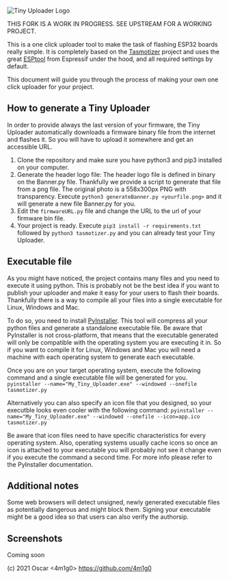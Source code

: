 ![Tiny Uploader Logo](doc/images/uploader_logo.png)

THIS FORK IS A WORK IN PROGRESS. SEE UPSTREAM FOR A WORKING PROJECT.

This is a one click uploader tool to make the task of flashing ESP32 boards really simple. It is completely based on the <a href="https://github.com/tasmota/tasmotizer">Tasmotizer</a> project and uses the great <a href="https://github.com/espressif/esptool">ESPtool</a> from Espressif under the hood, and all required settings by default.

This document will guide you through the process of making your own one click uploader for your project.

## How to generate a Tiny Uploader

In order to provide always the last version of your firmware, the Tiny Uploader automatically downloads a firmware binary file from the internet and flashes it. So you will have to upload it somewhere and get an accessible URL.

 1. Clone the repository and make sure you have python3 and pip3 installed on your computer.
 2. Generate the header logo file: The header logo file is defined in binary on the Banner.py file. Thankfully we provide a script to generate that file from a png file. The original photo is a 558x300px PNG with transparency. Execute `python3 generateBanner.py <yourfile.png>` and it will generate a new file Banner.py for you.
 3. Edit the `firmwareURL.py` file and change the URL to the url of your firmware bin file.
 4. Your project is ready. Execute `pip3 install -r requirements.txt` followed by `python3 tasmotizer.py` and you can already test your Tiny Uploader.

## Executable file

As you might have noticed, the project contains many files and you need to execute it using python. This is probably not be the best idea if you want to publish your uploader and make it easy for your users to flash their boards. Thankfully there is a way to compile all your files into a single executable for Linux, Windows and Mac.

To do so, you need to install <a href="https://www.pyinstaller.org/">PyInstaller</a>. This tool will compress all your python files and generate a standalone executable file. Be aware that PyInstaller is not cross-platform, that means that the executable generated will only be compatible with the operating system you are executing it in. So if you want to compile it for Linux, Windows and Mac you will need a machine with each operating system to generate each executable.

Once you are on your target operating system, execute the following command and a single executable file will be generated for you.
```pyinstaller --name="My_Tiny_Uploader.exe" --windowed --onefile tasmotizer.py```

Alternatively you can also specify an icon file that you designed, so your executble looks even cooler with the following command:
```pyinstaller --name="My_Tiny_Uploader.exe" --windowed --onefile --icon=app.ico tasmotizer.py```

Be aware that icon files need to have specific characteristics for every operating system. Also, operating systems usually cache icons so once an icon is attached to your executable you will probably not see it change even if you execute the command a second time. For more info please refer to the PyInstaller documentation.

## Additional notes

Some web browsers will detect unsigned, newly generated executable files as potentially dangerous and might block them. Signing your executable might be a good idea so that users can also verify the authorsip.

## Screenshots

Coming soon

(c) 2021 Oscar <4m1g0> https://github.com/4m1g0
